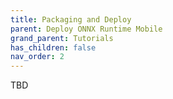 ```yaml
---
title: Packaging and Deploy
parent: Deploy ONNX Runtime Mobile
grand_parent: Tutorials
has_children: false
nav_order: 2
---
```


TBD